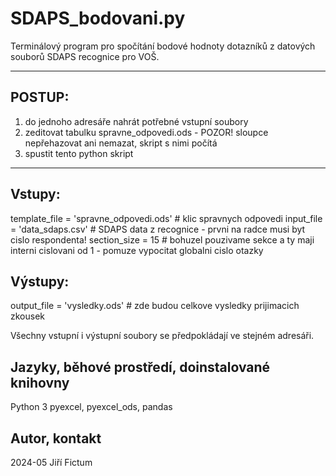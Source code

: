 # SDAPS_bodovani.py
Terminálový program pro spočítání bodové hodnoty dotazníků z datových souborů SDAPS recognice pro VOŠ.


------------
POSTUP:
------------
1. do jednoho adresáře nahrát potřebné vstupní soubory
2. zeditovat tabulku spravne_odpovedi.ods - POZOR! sloupce nepřehazovat ani nemazat, skript s nimi počítá
3. spustit tento python skript
------------



Vstupy:
------------
template_file = 'spravne_odpovedi.ods'	# klic spravnych odpovedi
input_file = 'data_sdaps.csv'				# SDAPS data z recognice - prvni na radce musi byt cislo respondenta!
section_size = 15							# bohuzel pouzivame sekce a ty maji interni cislovani od 1 - pomuze vypocitat globalni cislo otazky


Výstupy:
------------
output_file = 'vysledky.ods'				# zde budou celkove vysledky prijimacich zkousek

Všechny vstupní i výstupní soubory se předpokládají ve stejném adresáři.


Jazyky, běhové prostředí, doinstalované knihovny
------------
Python 3
pyexcel, pyexcel_ods, pandas


Autor, kontakt
------------
2024-05 Jiří Fictum 
